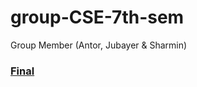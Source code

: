 # group-CSE-7th-sem
Group Member (Antor, Jubayer &amp; Sharmin)
### [Final](https://github.com/antor92/group-CSE-7th-sem/tree/master/Final)
